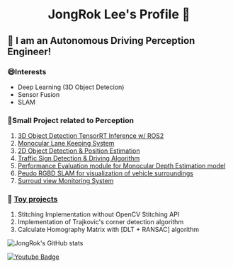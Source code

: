 <h1 align="center"> JongRok Lee's Profile 👋 </h1>

## 🌱 I am an Autonomous Driving Perception Engineer!

### 😄Interests
- Deep Learning (3D Object Detecion)
- Sensor Fusion
- SLAM

### 🤔Small Project related to Perception
1. [3D Object Detection TensorRT Inference w/ ROS2](https://github.com/JongRok-Lee/OpenPCDet/tree/centerpoint)
2. [Monocular Lane Keeping System](https://github.com/JongRok-Lee/Lane_keeping_system)
3. [2D Object Detection & Position Estimation](https://github.com/JongRok-Lee/Monocular_Position_Estimation)
4. [Traffic Sign Detection & Driving Algorithm](https://github.com/JongRok-Lee/traffic_sign_Project)
5. [Performance Evaluation module for Monocular Depth Estimation model](https://github.com/SOTA-Project)
6. [Peudo RGBD SLAM for visualization of vehicle surroundings](https://github.com/JongRok-Lee/ORB_SLAM2_with_PCL)
7. [Surroud view Monitoring System](https://github.com/JongRok-Lee/Surround-View-Monitoring)

### 🌱 [Toy projects](https://github.com/JongRok-Lee/Toy-Projects)
1. Stitching Implementation without OpenCV Stitching API
2. Implementation of Trajkovic's corner detection algorithm
3. Calculate Homography Matrix with [DLT + RANSAC] algorithm

<!--
Here are some ideas to get you started:

- 🔭 I’m currently working on ...
- 🌱 I’m currently learning ...
- 👯 I’m looking to collaborate on ...
- 🤔 I’m looking for help with ...
- 💬 Ask me about ...
- 📫 How to reach me: ...
- 😄 Pronouns: ...
- ⚡ Fun fact: ...
-->

![JongRok's GitHub stats](https://github-readme-stats.vercel.app/api?username=JongRok-Lee&show_icons=true&theme=radical)

[![Youtube Badge](https://img.shields.io/badge/Youtube-ff0000?style=flat-square&logo=youtube&link=https://www.youtube.com/channel/UC13x2Xi7twyTYdqlb8lOnyA)](https://www.youtube.com/channel/UC13x2Xi7twyTYdqlb8lOnyA)
